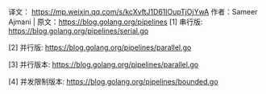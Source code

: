 


译文： https://mp.weixin.qq.com/s/kcXvftJ1D61lOupTjOjYwA
作者：Sameer Ajmani | 原文：https://blog.golang.org/pipelines
[1]
串行版: https://blog.golang.org/pipelines/serial.go

[2]
并行版: https://blog.golang.org/pipelines/parallel.go

[3]
并行版本: https://blog.golang.org/pipelines/parallel.go

[4]
并发限制版本: https://blog.golang.org/pipelines/bounded.go
